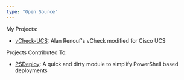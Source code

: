 ```yaml
---
type: "Open Source"
---
```


My Projects:

* <a href="https://github.com/FooBartn/vCheck-UCS" target="_blank">vCheck-UCS</a>: Alan Renouf's vCheck modified for Cisco UCS

Projects Contributed To:

*  <a href="https://github.com/RamblingCookieMonster/PSDeploy" target="_blank">PSDeploy</a>: A quick and dirty module to simplify PowerShell based deployments